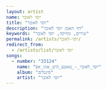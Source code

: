 ```yaml
---
layout: artist
name: יוסי לאובר
title: "יוסי לאובר"
description: "דף האמן יוסי לאובר"
keywords: "שירים, מוזיקה, יוסי לאובר"
permalink: /artists/יוסי-לאובר/
redirect_from:
  - /artists/list/יוסי לאובר
songs:
  - number: "33124"
    name: "יוסי_לאובר_-_טאטע_היט_אונז_אפ"
    album: "סינגלים"
    artist: "יוסי לאובר"
---
```

